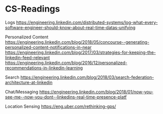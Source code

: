# CS-Readings

Logs
https://engineering.linkedin.com/distributed-systems/log-what-every-software-engineer-should-know-about-real-time-datas-unifying

Personalized Content
https://engineering.linkedin.com/blog/2018/05/concourse--generating-personalized-content-notifications-in-near
https://engineering.linkedin.com/blog/2017/03/strategies-for-keeping-the-linkedin-feed-relevant
https://engineering.linkedin.com/blog/2016/12/personalized-recommendations-in-linkedin-learning

Search
https://engineering.linkedin.com/blog/2018/03/search-federation-architecture-at-linkedin

Chat/Messaging
https://engineering.linkedin.com/blog/2018/01/now-you-see-me--now-you-dont--linkedins-real-time-presence-platf

Location Sensing
https://eng.uber.com/rethinking-gps/
